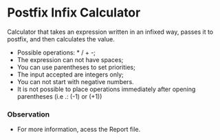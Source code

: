 # Postfix Infix Calculator

Calculator that takes an expression written in an infixed way, passes it to postfix, and then calculates the value.
- Possible operations: * / + -;
- The expression can not have spaces;
- You can use parentheses to set priorities;
- The input accepted are integers only;
- You can not start with negative numbers.
- It is not possible to place operations immediately after opening parentheses (i.e .: (-1) or (+1))

### Observation
- For more information, acess the Report file.

